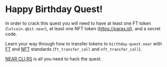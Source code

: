 # Happy Birthday Quest!

In order to crack this quest you will need to have at least one FT token (`lolcoin.qbit.near`), at least one NFT token (https://paras.id), and a secret code.

Learn your way through how to transfer tokens to `birthday-quest.near` with [FT](https://nomicon.io/Standards/Tokens/FungibleToken/Core) and [NFT](https://nomicon.io/Standards/Tokens/NonFungibleToken/Core) standards (`ft_transfer_call` and `nft_transfer_call`).

[NEAR CLI RS](https://near.cli.rs) is all you need to hack the quest.
